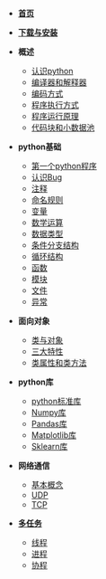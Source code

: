 * [**首页**](README.md)
* [**下载与安装**](download/download.md)
* **概述**

  * [认识python](summary/1.md)
  * [编译器和解释器](summary/2.md)
  * [编码方式](summary/3.md)
  * [程序执行方式](summary/4.md)
  * [程序运行原理](summary/5.md)
  * [代码块和小数据池](summary/6.md)
* **python基础**
  * [第一个python程序](basic/1.md)
  * [认识Bug](basic/2.md)
  * [注释](basic/3.md)
  * [命名规则](basic/4.md)
  * [变量](basic/5.md)
  * [数学运算](basic/6.md)
  * [数据类型](basic/7.md)
  * [条件分支结构](basic/8.md)
  * [循环结构](basic/9.md)
  * [函数](basic/10.md)
  * [模块](basic/11.md)
  * [文件](basic/12.md)
  * [异常](basic/13.md)
* **面向对象**
  * [类与对象](oo/1.md)
  * [三大特性](oo/2.md)
  * [类属性和类方法](oo/3.md)

* **python库**
  * [python标准库](library/library_1.md)
  * [Numpy库](library/library_2.md)
  * [Pandas库](library/library_3.md)
  * [Matplotlib库](library/library_4.md)
  * [Sklearn库](library/library_5.md)

- **网络通信**

  - [基本概念](network/network_1.md)
  - [UDP](network/network_2.md)
  - [TCP](network/network_3.md)

- [**多任务**](library/library_2.md)

  - [线程](multi/multi_2.md)
  - [进程](multi/multi_1.md)
  - [协程](multi/multi_3.md)

  